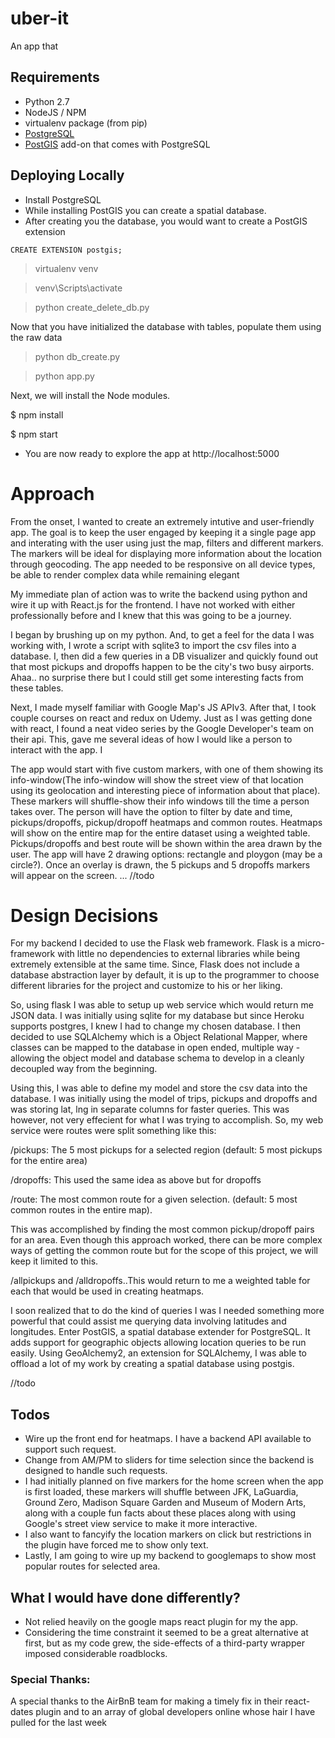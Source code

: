 # uber-it

An app that

## Requirements
- Python 2.7
- NodeJS / NPM
- virtualenv package (from pip)
- [PostgreSQL](https://www.postgresql.org)       
- [PostGIS](http://postgis.net/) add-on that comes with PostgreSQL

## Deploying Locally
- Install PostgreSQL
- While installing PostGIS you can create a spatial database.
- After creating you the database, you would want to create a PostGIS extension

```
CREATE EXTENSION postgis;
```

> virtualenv venv

> venv\Scripts\activate

> python create_delete_db.py

Now that you have initialized the database with tables, populate them using the raw data

> python db_create.py

> python app.py


Next, we will install the Node modules.

$ npm install

$ npm start

- You are now ready to explore the app at http://localhost:5000

# Approach

From the onset, I wanted to create an extremely intutive and user-friendly app. The goal is to keep the user engaged by keeping it a single page app and interating with the user using just the map, filters and different markers. The markers will be ideal for displaying more information about the location through geocoding. The app needed to be responsive on all device types, be able to render complex data while remaining elegant

My immediate plan of action was to write the backend using python and wire it up with React.js for the frontend. I have not worked with either professionally before and I knew that this was going to be a journey.

I began by brushing up on my python. And, to get a feel for the data I was working with, I wrote a script with sqlite3 to import the csv files into a database. I, then did a few queries in a DB visualizer and quickly found out that most pickups and dropoffs happen to be the city's two busy airports. Ahaa.. no surprise there but I could still get some interesting facts from these tables.

Next, I made myself familiar with Google Map's JS APIv3. After that, I took couple courses on react and redux on Udemy. Just as I was getting done with react, I found a neat video series by the Google Developer's team on their api. This, gave me several ideas of how I would like a person to interact with the app. I

The app would start with five custom markers, with one of them showing its info-window(The info-window will show the street view of that location using its geolocation and interesting piece of information about that place). These markers will shuffle-show their info windows till the time a person takes over. The person will have the option to filter by date and time, pickups/dropoffs, pickup/dropoff heatmaps and common routes. Heatmaps will show on the entire map for the entire dataset using a weighted table. Pickups/dropoffs and best route will be shown within the area drawn by the user. The app will have 2 drawing options: rectangle and ploygon (may be a circle?). Once an overlay is drawn, the 5 pickups and 5 dropoffs markers will appear on the screen. ...
//todo


# Design Decisions

For my backend I decided to use the Flask web framework. Flask is a micro-framework with little no dependencies to external libraries while being extremely extensible at the same time. Since, Flask does not include a database abstraction layer by default, it is up to the programmer to choose different libraries for the project and customize to his or her liking.

So, using flask I was able to setup up web service which would return me JSON data. I was initially using sqlite for my database but since Heroku supports postgres, I knew I had to change my chosen database. I then decided to use SQLAlchemy which is a Object Relational Mapper, where classes can be mapped to the database in open ended, multiple way - allowing the object model and database schema to develop in a cleanly decoupled way from the beginning.

Using this, I was able to define my model and store the csv data into the database. I was initially using the model of trips, pickups and dropoffs and was storing lat, lng in separate columns for faster queries. This was however, not very effecient for what I was trying to accomplish. So, my web service were routes were split something like this:

/pickups: The 5 most pickups for a selected region (default: 5 most pickups for the entire area)

/dropoffs: This used the same idea as above but for dropoffs

/route: The most common route for a given selection. (default: 5 most common routes in the entire map).

This was accomplished by finding the most common pickup/dropoff pairs for an area. Even though this approach worked, there can be more complex ways of getting the common route but for the scope of this project, we will keep it limited to this.

/allpickups and /alldropoffs..This would return to me a weighted table for each that would be used in creating heatmaps.

I soon realized that to do the kind of queries I was I needed something more powerful that could assist me querying data involving latitudes and longitudes. Enter PostGIS, a spatial database extender for PostgreSQL. It adds support for geographic objects allowing location queries to be run easily. Using GeoAlchemy2, an extension for SQLAlchemy, I was able to offload a lot of my work by creating a spatial database using postgis.

//todo







## Todos
- Wire up the front end for heatmaps. I have a backend API available to support such request.
- Change from AM/PM to sliders for time selection since the backend is designed to handle such requests.
- I had initially planned on five markers for the home screen when the app is first loaded,
  these markers will shuffle between JFK, LaGuardia, Ground Zero, Madison Square Garden and Museum of Modern Arts,
  along with a couple fun facts about these places along with using Google's street view service to make it more interactive.
- I also want to fancyify the location markers on click but restrictions in the plugin have forced me to show only text.
- Lastly, I am going to wire up my backend to googlemaps to show most popular routes for selected area.

## What I would have done differently?
- Not relied heavily on the google maps react plugin for my the app.
- Considering the time constraint it seemed to be a great alternative at first, but as my code grew, the side-effects of a third-party  wrapper imposed considerable roadblocks.

### Special Thanks:
A special thanks to the AirBnB team for making a timely fix in their react-dates plugin and to an array of global developers online whose hair I have pulled for the last week
